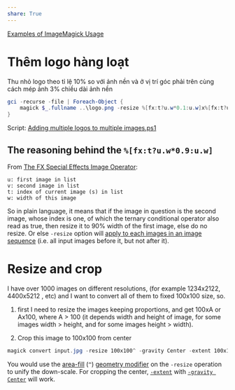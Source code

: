 ```yaml
---  
share: True  
---  
```

[Examples of ImageMagick Usage](https://imagemagick.org/Usage/ "Examples of ImageMagick Usage")  
  
# Thêm logo hàng loạt  
Thu nhỏ logo theo tỉ lệ 10% so với ảnh nền và ở vị trí góc phải trên cùng cách mép ảnh 3% chiều dài ảnh nền  
```PowerShell  
gci -recurse -file | Foreach-Object {  
	magick $_.fullname ..\logo.png -resize %[fx:t?u.w*0.1:u.w]x%[fx:t?u.h*0.1:u.h] -gravity northeast -geometry +%[fx:t?u.w*0.03:u.w]+%[fx:t?u.w*0.03:u.w] -composite new"$_.name"  
}   
```  
  
Script: [Adding multiple logos to multiple images.ps1](https://gist.github.com/ooker777/7b559db31c1dcc4071592054baa1017e)  
  
## The reasoning behind the `%[fx:t?u.w*0.9:u.w]`  
From [The FX Special Effects Image Operator](https://imagemagick.org/script/fx.php "ImageMagick – The FX Special Effects Image Operator"):  
  
```  
u: first image in list  
v: second image in list  
t: index of current image (s) in list  
w: width of this image  
```  
  
So in plain language, it means that if the image in question is the second image, whose index is one, of which the ternary conditional operator also read as true, then resize it to 90% width of the first image, else do no resize. Or else `-resize` option will [apply to each images in an image sequence](https://imagemagick.org/script/command-line-processing.php#operator) (i.e. all input images before it, but not after it).  
  
# Resize and crop  
I have over 1000 images on different resolutions, (for example 1234x2122, 4400x5212 , etc) and I want to convert all of them to fixed 100x100 size, so.  
  
1.  first I need to resize the images keeping proportions, and get 100xA or Ax100, where A > 100 (it depends width and height of image, for some images width > height, and for some images height > width).  
      
2.  Crop this image to 100x100 from center  
```PowerShell  
magick convert input.jpg -resize 100x100^ -gravity Center -extent 100x100 output.jpg  
```  
You would use the [area-fill](http://www.imagemagick.org/Usage/resize/#fill) (`^`) [geometry modifier](http://www.imagemagick.org/script/command-line-processing.php#geometry) on the `-resize` operation to unify the down-scale. For cropping the center, [`-extent`](http://www.imagemagick.org/script/command-line-options.php?#extent) with [`-gravity Center`](http://www.imagemagick.org/script/command-line-options.php?#gravity) will work.